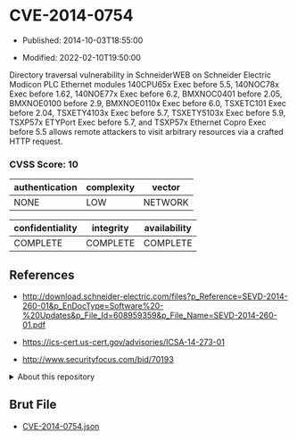 # CVE-2014-0754

- Published: 2014-10-03T18:55:00

- Modified: 2022-02-10T19:50:00

Directory traversal vulnerability in SchneiderWEB on Schneider Electric Modicon PLC Ethernet modules 140CPU65x Exec before 5.5, 140NOC78x Exec before 1.62, 140NOE77x Exec before 6.2, BMXNOC0401 before 2.05, BMXNOE0100 before 2.9, BMXNOE0110x Exec before 6.0, TSXETC101 Exec before 2.04, TSXETY4103x Exec before 5.7, TSXETY5103x Exec before 5.9, TSXP57x ETYPort Exec before 5.7, and TSXP57x Ethernet Copro Exec before 5.5 allows remote attackers to visit arbitrary resources via a crafted HTTP request.

### CVSS Score: **10**

| authentication | complexity | vector |
| --- | --- | --- |
| NONE | LOW | NETWORK |

| confidentiality | integrity | availability |
| --- | --- | --- |
| COMPLETE | COMPLETE | COMPLETE |

## References

* http://download.schneider-electric.com/files?p_Reference=SEVD-2014-260-01&p_EnDocType=Software%20-%20Updates&p_File_Id=608959359&p_File_Name=SEVD-2014-260-01.pdf

* https://ics-cert.us-cert.gov/advisories/ICSA-14-273-01

* http://www.securityfocus.com/bid/70193

<details>
<summary>About this repository</summary> 

  This repository is part of the project [Live Hack CVE](https://github.com/Live-Hack-CVE). Main website can be found [www.live-hack.org](https://www.live-hack.org) 
  
  Made by [Sn0wAlice](https://github.com/Sn0wAlice) for the people that care about security and need to have a feed of the latest CVEs. Hope you enjoy it, don't forget to star the repo and follow me on [Twitter](https://twitter.com/Sn0wAlice) and [Github](https://github.com/Sn0wAlice). And that is my [personnal website](https://www.alice-snow.me/)

  - [Home Page](https://github.com/Live-Hack-CVE)
  - [Framework](https://github.com/Live-Hack-CVE/cve-framework)
  - [CVE database](https://github.com/Live-Hack-CVE/full_database)
  - [Changelog](https://github.com/Live-Hack-CVE/Changelog)
</details>

## Brut File

* [CVE-2014-0754.json](https://raw.githubusercontent.com/Live-Hack-CVE/full_database/main/cves/2014/CVE-2014-0754.json)

